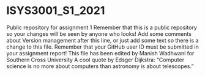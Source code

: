 # ISYS3001_S1_2021
Public repository for assignment 1
Remember that this is a public repository so your changes will be seen by anyone who looks!
Add some comments about Version management after this line, or just add some text so there is a change to this file.  Remember that your GitHub user ID must be submitted in your assignment report!
This file has been edited by Manish Wadhwani for Southern Cross University
A cool quote by Edsger Dijkstra:
“Computer science is no more about computers than astronomy is about telescopes.”

